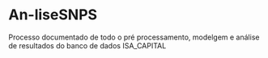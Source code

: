 # An-liseSNPS
Processo documentado de todo o pré processamento, modelgem e análise de resultados do banco de dados ISA_CAPITAL
